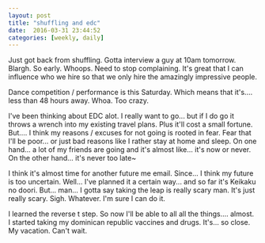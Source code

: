 ```yaml
---
layout: post
title: "shuffling and edc"
date:  2016-03-31 23:44:52
categories: [weekly, daily]
---
```

Just got back from shuffling. Gotta interview a guy at 10am tomorrow. Blargh. So early. Whoops. Need to stop complaining. It's great that I can influence who we hire so that we only hire the amazingly impressive people.

Dance competition / performance is this Saturday. Which means that it's.... less than 48 hours away. Whoa. Too crazy.

I've been thinking about EDC alot. I really want to go... but if I do go it throws a wrench into my existing travel plans. Plus it'll cost a small fortune. But.... I think my reasons / excuses for not going is rooted in fear. Fear that I'll be poor... or just bad reasons like I rather stay at home and sleep. On one hand... a lot of my friends are going and it's almost like... it's now or never. On the other hand... it's never too late~

I think it's almost time for another future me email. Since... I think my future is too uncertain. Well... I've planned it a certain way... and so far it's Keikaku no doori. But... man... I gotta say taking the leap is really scary man. It's just really scary. Sigh. Whatever. I'm sure I can do it.

I learned the reverse t step. So now I'll be able to all all the things.... almost. I started taking my dominican republic vaccines and drugs. It's... so close. My vacation. Can't wait.


